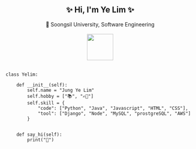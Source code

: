 <div align="center">
<h2>✨ Hi, I'm Ye Lim ✨</h2> 
🏫 Soongsil University, Software Engineering
<br>
<br>
<img src="https://media.giphy.com/media/WUlplcMpOCEmTGBtBW/giphy.gif" width="70">
<br>
<br>
</div>

```
class Yelim:

    def __init__(self):
        self.name = "Jung Ye Lim"
        self.hobby = ["📚", "✍🏻"]
        self.skill = {
            "code": ["Python", "Java", "Javascript", "HTML", "CSS"],
            "tool": ["Django", "Node", "MySQL", "prostgreSQL", "AWS"]
        }


    def say_hi(self):
        print("👋")
```
       
</div>


